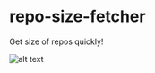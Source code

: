 # repo-size-fetcher
Get size of repos quickly!

![alt text](https://github.disney.com/raw/HSIAY003/repo-size-fetcher/master/Screen%20Shot%202017-06-13%20at%209.10.07%20PM.png?token=AAAg0HzgP3ZFBLfKDfNxBzGunwpIlrSMks5ZSR9hwA%3D%3D "Logo Title Text 1")
